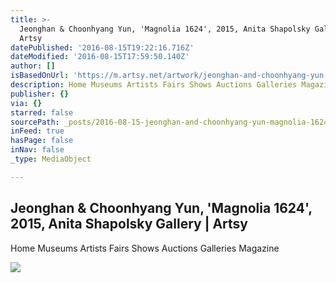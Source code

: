 ```yaml
---
title: >-
  Jeonghan & Choonhyang Yun, 'Magnolia 1624', 2015, Anita Shapolsky Gallery |
  Artsy
datePublished: '2016-08-15T19:22:16.716Z'
dateModified: '2016-08-15T17:59:50.140Z'
author: []
isBasedOnUrl: 'https://m.artsy.net/artwork/jeonghan-and-choonhyang-yun-magnolia-1624'
description: Home Museums Artists Fairs Shows Auctions Galleries Magazine
publisher: {}
via: {}
starred: false
sourcePath: _posts/2016-08-15-jeonghan-and-choonhyang-yun-magnolia-1624-2015-anita-shap.md
inFeed: true
hasPage: false
inNav: false
_type: MediaObject

---
```

<article style=""><h1>Jeonghan &amp; Choonhyang Yun, 'Magnolia 1624', 2015, Anita Shapolsky Gallery | Artsy</h1><p>Home Museums Artists Fairs Shows Auctions Galleries Magazine</p><img src="https://d32dm0rphc51dk.cloudfront.net/HJ2fdJYmPBo7VomM9N2Ulw/large.jpg" /></article>